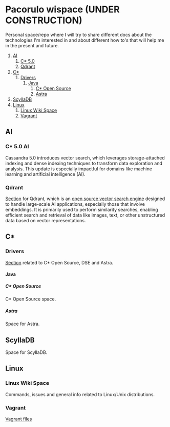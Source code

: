 # Pacorulo wispace (UNDER CONSTRUCTION)
Personal space/repo where I will try to share different docs about the technologies I'm interested in and about different how to's that will help me in the present and future.

1. [AI](AI)
   1. [C* 5.0](#C5)
   2. [Qdrant](#Qdrant)
2. [C*](#Cassandra)
    1. [Drivers](#Drivers)
       1. [Java](#Java)
          1. [C* Open Source](#OpenSource)
          2. [Astra](#Astra)
3. [ScyllaDB](#ScyllaDB)
4. [Linux](#Linux)
    1. [Linux Wiki Space](#Liwiki)
    2. [Vagrant](#Vagrant)

## AI <a name="AI"></a>
### C* 5.0 AI <a name="C5"></a>
Cassandra 5.0 introduces vector search, which leverages storage-attached indexing and dense indexing techniques to transform data exploration and analysis. This update is especially impactful for domains like machine learning and artificial intelligence (AI).
### Qdrant <a name="Qdrant"></a>
[Section](https://github.com/pacorulo/wispace/tree/main/AI/Qdrant) for Qdrant, which is an [open source vector search engine](https://github.com/qdrant/qdrant) designed to handle large-scale AI applications, especially those that involve embeddings. It is primarily used to perform similarity searches, enabling efficient search and retrieval of data like images, text, or other unstructured data based on vector representations.


  
## C* <a name="Cassandra"></a>
### Drivers <a name="Drivers"></a>
[Section](https://github.com/pacorulo/wispace/tree/main/Cassandra/drivers) related to C* Open Source, DSE and Astra.
#### Java <a name="Java"></a>
##### C* Open Source <a name="OpenSource"></a>
C* Open Source space.
##### Astra <a name="Astra"></a>
Space for Astra.

## ScyllaDB <a name="ScyllaDB"></a>
Space for ScyllaDB.

## Linux <a name="Linux"></a>
### Linux Wiki Space <a name="Liwiki"></a>
Commands, issues and general info related to Linux/Unix distributions.
### Vagrant <a name="Vagrant"></a>
[Vagrant files](https://github.com/pacorulo/wispace/tree/main/Vagrant/vagrantFiles)

